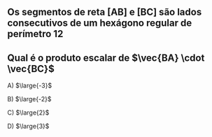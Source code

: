 ## Os segmentos de reta [AB] e [BC] são lados consecutivos de um hexágono regular de perímetro 12

## Qual é o produto escalar de $\vec{BA} \cdot \vec{BC}$

A) $\large{-3}$

B) $\large{-2}$

C) $\large{2}$

D) $\large{3}$



